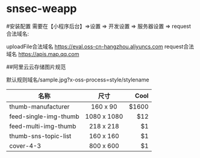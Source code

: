 # snsec-weapp

#安装配置
需要在【小程序后台】=>设置 => 开发设置 => 服务器设置 => request合法域名:

uploadFile合法域名	https://eval.oss-cn-hangzhou.aliyuncs.com
request合法域名	    https://apis.map.qq.com



##阿里云云存储图片规范

默认规则域名/sample.jpg?x-oss-process=style/stylename

| 名称                   | 尺寸          | Cool  |
| -----------------------|:-------------:| -----:|
| thumb-manufacturer     | 160 x 90      | $1600 |
| feed-single-img-thumb  | 1080 x 1080   |   $12 |
| feed-multi-img-thumb   | 218 x 218     |    $1 |
| thumb-sns-topic-list   | 160 x 160     |    $1 |
| cover-4-3              | 800 x 600     |    $1 |



